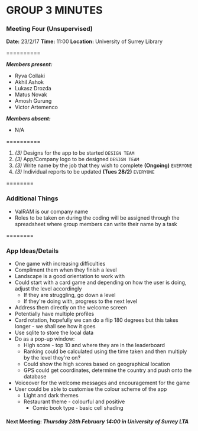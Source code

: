 # GROUP 3 MINUTES
### Meeting Four (Unsupervised)

**Date:** 23/2/17
**Time:** 11:00
**Location:** University of Surrey Library

==========

***Members present:***
- Ryva Collaki
- Akhil Ashok
- Lukasz Drozda
- Matus Novak
- Amosh Gurung
- Victor Artemenco

***Members absent:***
- N/A

==========

1. *(3)* Designs for the app to be started `DESIGN TEAM`
2. *(3)* App/Company logo to be designed `DESIGN TEAM`
3. *(3)* Write name by the job that they wish to complete **(Ongoing)** `EVERYONE`
4. *(3)* Individual reports to be updated **(Tues 28/2)** `EVERYONE`




========

### Additional Things

- ValRAM is our company name
- Roles to be taken on during the coding will be assigned through the spreadsheet where group members can write their name by a task

========

### App Ideas/Details

- One game with increasing difficulties
- Compliment them when they finish a level
- Landscape is a good orientation to work with
- Could start with a card game and depending on how the user is doing, adjust the level accordingly
   - If they are struggling, go down a level
   - If they're doing with, progress to the next level
- Address them directly on the welcome screen
- Potentially have multiple profiles
- Card rotation, hopefully we can do a flip 180 degrees but this takes longer - we shall see how it goes
- Use sqlite to store the local data
- Do as a pop-up window:
   - High score - top 10 and where they are in the leaderboard
   - Ranking could be calculated using the time taken and then multiply by the level they're on?
   - Could show the high scores based on geographical location
   - GPS could get coordinates, determine the country and push onto the database
- Voiceover for the welcome messages and encouragement for the game
- User could be able to customise the colour scheme of the app
   - Light and dark themes
   - Restaurant theme - colourful and positive
      - Comic book type - basic cell shading


#### Next Meeting: *Thursday 28th February 14:00 in University of Surrey LTA*



















